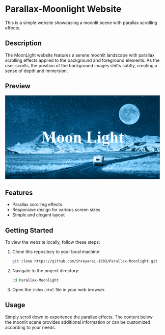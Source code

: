 # Parallax-Moonlight Website

This is a simple website showcasing a moonlit scene with parallax scrolling effects.

## Description

The MoonLight website features a serene moonlit landscape with parallax scrolling effects applied to the background and foreground elements. As the user scrolls, the position of the background images shifts subtly, creating a sense of depth and immersion.

## Preview

![alt text](<Screenshot 2024-03-19 115209.png>)

## Features

- Parallax scrolling effects
- Responsive design for various screen sizes
- Simple and elegant layout

## Getting Started

To view the website locally, follow these steps:

1. Clone this repository to your local machine:

    ```bash
    git clone https://github.com/Shreyarai-1503/Parallax-Moonlight.git
    ```

2. Navigate to the project directory:

    ```bash
    cd Parallax-Moonlight
    ```

3. Open the `index.html` file in your web browser.

## Usage

Simply scroll down to experience the parallax effects. The content below the moonlit scene provides additional information or can be customized according to your needs.
